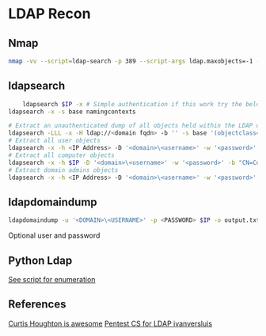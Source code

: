 # LDAP Recon

## Nmap

```bash
nmap -vv --script=ldap-search -p 389 --script-args ldap.maxobjects=-1 -oA nmap/ldap-search $IP
```

## ldapsearch

```bash
	ldapsearch $IP -x # Simple authentication if this work try the below
ldapsearch -x -s base namingcontexts

# Extract an unauthenticated dump of all objects held within the LDAP directory structure
ldapsearch -LLL -x -H ldap://<domain fqdn> -b '' -s base '(objectclass=*)'
# Extract all user objects
ldapsearch -x -h <IP Address> -D '<domain>\<username>' -w '<password>' -b "CN=Users,DC=<domain>,DC=<domain>"
# Extract all computer objects
ldapsearch -x -h $IP -D '<domain>\<username>' -w '<password>' -b "CN=Computers,DC=<domain>,DC=<domain>"
# Extract domain admins objects
ldapsearch -x -h <IP Address> -D '<domain>\<username>' -w '<password>' -b "CN=Domain Admins,CN=Users,DC=<domain>,DC=<domain>"
```

## ldapdomaindump
```bash
ldapdomaindump -u '<DOMAIN>\<USERNAME>' -p <PASSWORD> $IP -o output.txt
```
Optional user and password

## Python Ldap
[See script for enumeration](https://github.com/curtishoughton/Penetration-Testing-Cheat-Sheet/blob/master/Enumeration/LDAP/LDAP.md)

## References
[Curtis Houghton is awesome](https://github.com/curtishoughton/Penetration-Testing-Cheat-Sheet/blob/master/Enumeration/LDAP/LDAP.md)
[Pentest CS for LDAP ivanversluis](https://github.com/ivanversluis/pentest-hacktricks/blob/master/pentesting/pentesting-ldap.md)